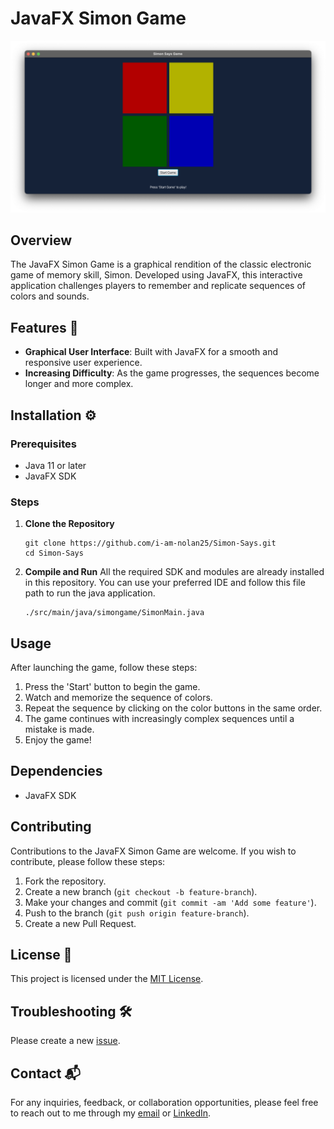 # JavaFX Simon Game

![Simon Says Game](./src/main/resources/simongame/simon-says-game.png)

## Overview
The JavaFX Simon Game is a graphical rendition of the classic electronic game of memory skill, Simon. Developed using JavaFX, this interactive application challenges players to remember and replicate sequences of colors and sounds.

## Features 🚀
- **Graphical User Interface**: Built with JavaFX for a smooth and responsive user experience.
- **Increasing Difficulty**: As the game progresses, the sequences become longer and more complex.

## Installation ⚙️

### Prerequisites
- Java 11 or later
- JavaFX SDK

### Steps
1. **Clone the Repository**
   ```
   git clone https://github.com/i-am-nolan25/Simon-Says.git
   cd Simon-Says
   ```

2. **Compile and Run**
    All the required SDK and modules are already installed in this repository. You can use your preferred IDE and follow this file path to run the java application.
    ```
    ./src/main/java/simongame/SimonMain.java
    ```

## Usage
After launching the game, follow these steps:
1. Press the 'Start' button to begin the game.
2. Watch and memorize the sequence of colors.
3. Repeat the sequence by clicking on the color buttons in the same order.
4. The game continues with increasingly complex sequences until a mistake is made.
5. Enjoy the game!

## Dependencies
- JavaFX SDK

## Contributing
Contributions to the JavaFX Simon Game are welcome. If you wish to contribute, please follow these steps:
1. Fork the repository.
2. Create a new branch (`git checkout -b feature-branch`).
3. Make your changes and commit (`git commit -am 'Add some feature'`).
4. Push to the branch (`git push origin feature-branch`).
5. Create a new Pull Request.

## License 📄
This project is licensed under the [MIT License](https://github.com/i-am-nolan25/Simon-Says/blob/main/LICENSE).

## Troubleshooting 🛠️
Please create a new [issue](https://github.com/i-am-nolan25/Simon-Says/issues/new).

## Contact 📬
For any inquiries, feedback, or collaboration opportunities, please feel free to reach out to me through my [email](nl020@bucknell.edu) or [LinkedIn](https://www.linkedin.com/in/naing-oo-lwin-nolan/).
